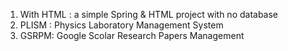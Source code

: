 1. With HTML : a simple Spring & HTML project with no database  
2. PLISM : Physics Laboratory Management System  
3. GSRPM: Google Scolar Research Papers Management 